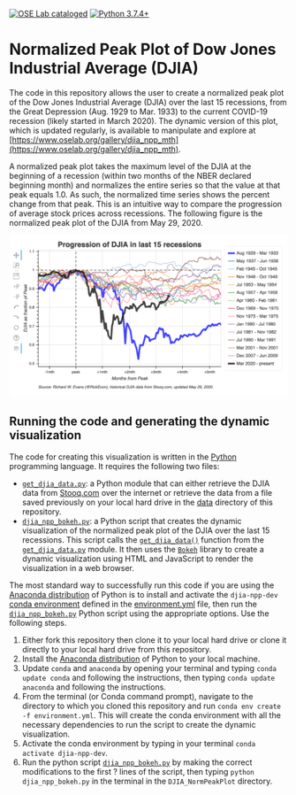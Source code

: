 [![OSE Lab cataloged](https://img.shields.io/badge/OSE%20Lab-catalogued-critical)](https://www.oselab.org/gallery)
[![Python 3.7.4+](https://img.shields.io/badge/python-3.7.4%2B-blue.svg)](https://www.python.org/downloads/release/python-374/)

# Normalized Peak Plot of Dow Jones Industrial Average (DJIA)
The code in this repository allows the user to create a normalized peak plot of the Dow Jones Industrial Average (DJIA) over the last 15 recessions, from the Great Depression (Aug. 1929 to Mar. 1933) to the current COVID-19 recession (likely started in March 2020). The dynamic version of this plot, which is updated regularly, is available to manipulate and explore at [https://www.oselab.org/gallery/djia_npp_mth](https://www.oselab.org/gallery/djia_npp_mth).

A normalized peak plot takes the maximum level of the DJIA at the beginning of a recession (within two months of the NBER declared beginning month) and normalizes the entire series so that the value at that peak equals 1.0. As such, the normalized time series shows the percent change from that peak. This is an intuitive way to compare the progression of average stock prices across recessions. The following figure is the normalized peak plot of the DJIA from May 29, 2020.

![](images/DJIA_NPP_mth_2020-05-29.png)

## Running the code and generating the dynamic visualization
The code for creating this visualization is written in the [Python](https://www.python.org/) programming language. It requires the following two files:
* [`get_djia_data.py`](get_djia_data.py): a Python module that can either retrieve the DJIA data from [Stooq.com](https://stooq.com/) over the internet or retrieve the data from a file saved previously on your local hard drive in the [data](data/) directory of this repository.
* [`djia_npp_bokeh.py`](djia_npp_bokeh.py): a Python script that creates the dynamic visualization of the normalized peak plot of the DJIA over the last 15 recessions. This script calls the [`get_djia_data()`](get_djia_data.py#L33) function from the [`get_djia_data.py`](get_djia_data.py) module. It then uses the [`Bokeh`](https://bokeh.org/) library to create a dynamic visualization using HTML and JavaScript to render the visualization in a web browser.

The most standard way to successfully run this code if you are using the [Anaconda distribution](https://www.anaconda.com/products/individual) of Python is to install and activate the `djia-npp-dev` [conda environment](https://docs.conda.io/projects/conda/en/latest/user-guide/concepts/environments.html) defined in the [environment.yml](environment.yml) file, then run the [`djia_npp_bokeh.py`](djia_npp_bokeh.py) Python script using the appropriate options. Use the following steps.
1. Either fork this repository then clone it to your local hard drive or clone it directly to your local hard drive from this repository.
2. Install the [Anaconda distribution](https://www.anaconda.com/products/individual) of Python to your local machine.
3. Update `conda` and `anaconda` by opening your terminal and typing `conda update conda` and following the instructions, then typing `conda update anaconda` and following the instructions.
4. From the terminal (or Conda command prompt), navigate to the directory to which you cloned this repository and run `conda env create -f environment.yml`. This will create the conda environment with all the necessary dependencies to run the script to create the dynamic visualization.
5. Activate the conda environment by typing in your terminal `conda activate djia-npp-dev`.
6. Run the python script [`djia_npp_bokeh.py`](djia_npp_bokeh.py) by making the correct modifications to the first ? lines of the script, then typing `python djia_npp_bokeh.py` in the terminal in the `DJIA_NormPeakPlot` directory.
